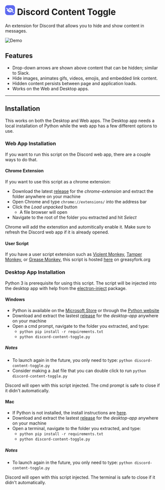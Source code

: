 # ![Discord Content Toggle Logo](./readme-files/icon32.png) Discord Content Toggle
An extension for Discord that allows you to hide and show content in messages.

![Demo](./readme-files/demo.gif)

## Features
- Drop-down arrows are shown above content that can be hidden; similar to Slack.
- Hide images, animates gifs, videos, emojis, and embedded link content.
- Hidden content persists between page and application loads.
- Works on the Web and Desktop apps.

---

## Installation
This works on both the Desktop and Web apps.
The Desktop app needs a local installation of Python while the web app has a few different options to use. 
 

### Web App Installation
If you want to run this script on the Discord web app, there are a couple ways to do that.

#### Chrome Extension
If you want to use this script as a chrome extension:
- Download the latest [release](https://github.com/yayitsd4n/Discord-Content-Toggle/releases) for the *chrome-extension* and extract the folder anywhere on your machine
- Open Chrome and type `chrome://extensions/` into the address bar
- Click the *Load unpacked* button
    - A file browser will open
- Navigate to the root of the folder you extracted and hit *Select*

Chrome will add the extenstion and automitically enable it. Make sure to refresh the Discord web app if it is already opened.


#### User Script
If you have a user script extension such as [Violent Monkey](https://violentmonkey.github.io/), [Tamper Monkey](https://www.tampermonkey.net/), or [Grease Monkey](https://www.greasespot.net/), this script is hosted [here](https://greasyfork.org/en/scripts/460729-discord-content-toggle) on greasyfork.org

### Desktop App Installation
Python 3 is prerequisite for using this script. The script will be injected into the desktop app with help from the [electron-inject](https://github.com/tintinweb/electron-inject) package.



#### Windows
- Python is available on the [Microsoft Store](https://apps.microsoft.com/store/detail/python-310/9PJPW5LDXLZ5) or through the [Python website](https://docs.python.org/3/using/windows.html)
- Download and extract the lastest [release](https://github.com/yayitsd4n/Discord-Content-Toggle/releases) for the *desktop-app* anywhere on your machine
- Open a cmd prompt, navigate to the folder you extracted, and type: 
    - `python pip install -r requirements.txt`
    - `python discord-content-toggle.py`

##### Notes
- To launch again in the future, you only need to type:
`python discord-content-toggle.py`
- Consider making a .bat file that you can double click to run `python discord-content-toggle.py`

Discord will open with this script injected. The cmd prompt is safe to close if it didn't automatically.

#### Mac
- If Python is not installed, the install instructions are [here](https://docs.python.org/3/using/mac.html).
- Download and extract the lastest [release](https://github.com/yayitsd4n/Discord-Content-Toggle/releases) for the *desktop-app* anywhere on your machine
- Open a terminal, navigate to the folder you extracted, and type:
    - `python pip install -r requirements.txt`
    - `python discord-content-toggle.py`

##### Notes
- To launch again in the future, you only need to type:
`python discord-content-toggle.py`

Discord will open with this script injected. The terminal is safe to close if it didn't automatically.
